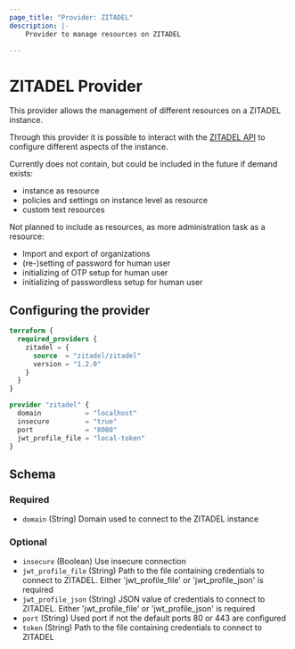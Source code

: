 ```yaml
---
page_title: "Provider: ZITADEL"
description: |-
    Provider to manage resources on ZITADEL

---
```


# ZITADEL Provider

This provider allows the management of different resources on a ZITADEL instance.

Through this provider it is possible to interact with the [ZITADEL API](https://zitadel.com/docs/apis/introduction) to configure different aspects of the instance.

Currently does not contain, but could be included in the future if demand exists:

- instance as resource
- policies and settings on instance level as resource
- custom text resources

Not planned to include as resources, as more administration task as a resource:

- Import and export of organizations
- (re-)setting of password for human user
- initializing of OTP setup for human user
- initializing of passwordless setup for human user

## Configuring the provider

```terraform
terraform {
  required_providers {
    zitadel = {
      source  = "zitadel/zitadel"
      version = "1.2.0"
    }
  }
}

provider "zitadel" {
  domain           = "localhost"
  insecure         = "true"
  port             = "8080"
  jwt_profile_file = "local-token"
}
```

<!-- schema generated by tfplugindocs -->
## Schema

### Required

- `domain` (String) Domain used to connect to the ZITADEL instance

### Optional

- `insecure` (Boolean) Use insecure connection
- `jwt_profile_file` (String) Path to the file containing credentials to connect to ZITADEL. Either 'jwt_profile_file' or 'jwt_profile_json' is required
- `jwt_profile_json` (String) JSON value of credentials to connect to ZITADEL. Either 'jwt_profile_file' or 'jwt_profile_json' is required
- `port` (String) Used port if not the default ports 80 or 443 are configured
- `token` (String) Path to the file containing credentials to connect to ZITADEL

